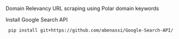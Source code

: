 Domain Relevancy URL scraping using Polar domain keywords 

Install Google Search API

``` pip install git+https://github.com/abenassi/Google-Search-API/```
